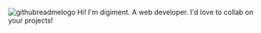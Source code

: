 ![githubreadmelogo](https://github.com/user-attachments/assets/82e8208d-b328-435f-bb4b-d21c008641b3)
 Hi! I'm digiment. A web developer. I'd love to collab on your projects!
<!---
Haru-boop456/Haru-boop456 is a ✨ special ✨ repository because its `README.md` (this file) appears on your GitHub profile.
You can click the Preview link to take a look at your changes.
--->

